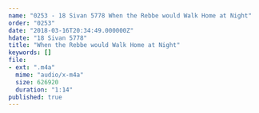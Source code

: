 ```yaml
---
name: "0253 - 18 Sivan 5778 When the Rebbe would Walk Home at Night"
order: "0253"
date: "2018-03-16T20:34:49.000000Z"
hdate: "18 Sivan 5778"
title: "When the Rebbe would Walk Home at Night"
keywords: []
file:
- ext: ".m4a"
  mime: "audio/x-m4a"
  size: 626920
  duration: "1:14"
published: true
---
```


